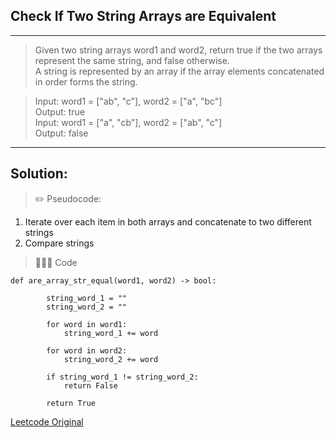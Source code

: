## Check If Two String Arrays are Equivalent
--------------------

> Given two string arrays word1 and word2, return true if the two arrays represent the same string, and false otherwise.\
A string is represented by an array if the array elements concatenated in order forms the string.

> Input: word1 = ["ab", "c"], word2 = ["a", "bc"] \
Output: true \
> Input: word1 = ["a", "cb"], word2 = ["ab", "c"] \
> Output: false

--------------------

## Solution: 


> ✏️ Pseudocode:
1. Iterate over each item in both arrays and concatenate to two different strings
2. Compare strings


> 👩🏼‍💻 Code

```
def are_array_str_equal(word1, word2) -> bool:
        
        string_word_1 = ""
        string_word_2 = ""
        
        for word in word1:
            string_word_1 += word
            
        for word in word2:
            string_word_2 += word
            
        if string_word_1 != string_word_2:
            return False
        
        return True
```


[Leetcode Original](https://leetcode.com/problems/check-if-two-string-arrays-are-equivalent/)